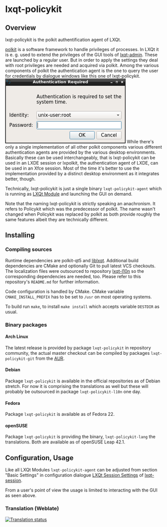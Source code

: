 # lxqt-policykit

## Overview

lxqt-policykit is the polkit authentification agent of LXQt.

[polkit](https://www.freedesktop.org/wiki/Software/polkit/) is a software framework
to handle privileges of processes.
In LXQt it is e. g. used to extend the privileges of the GUI tools of
[lxqt-admin](https://github.com/lxqt/lxqt-admin/). These are launched by a regular
user. But in order to apply the settings they deal with root privileges are needed
and acquired via polkit.
Among the various components of polkit the authentication agent is the one to
query the user for credentials by dialogue windows like this one of lxqt-policykit.
![lxqt-policykit: GUI](lxqt-policykit_gui.png)
While there's only a single implementation of all other polkit components various
different authentication agents are provided by the various desktop environments.
Basically these can be used interchangeably, that is lxqt-policykit can be used
in an LXDE session or lxpolkit, the authentication agent of LXDE, can be used in
an Xfce session. Most of the time it's better to use the implementation provided
by a distinct desktop environment as it integrates better, though.

Technically, lxqt-policykit is just a single binary `lxqt-policykit-agent` which
is running as [LXQt Module](https://github.com/lxqt/lxqt-session#lxqt-modules)
and launching the GUI on demand.

Note that the naming lxqt-policykit is strictly speaking an anachronism. It refers
to Policykit which was the predecessor of polkit. The name wasn't changed when
Policykit was replaced by polkit as both provide roughly the same features albeit
they are technically different.

## Installing

### Compiling sources

Runtime dependencies are polkit-qt5 and [liblxqt](https://github.com/lxqt/liblxqt).
Additional build dependencies are CMake and optionally Git to pull latest VCS
checkouts. The localization files were outsourced to repository
[lxqt-l10n](https://github.com/lxqt/lxqt-l10n) so the corresponding dependencies
are needed, too. Please refer to this repository's `README.md` for further information.

Code configuration is handled by CMake. CMake variable `CMAKE_INSTALL_PREFIX`
has to be set to `/usr` on most operating systems.

To build run `make`, to install `make install` which accepts variable `DESTDIR`
as usual.

### Binary packages

#### Arch Linux

The latest release is provided by package `lxqt-policykit` in repository community,
the actual master checkout can be compiled by packages `lxqt-policykit-git` from
the [AUR](https://aur.archlinux.org).

#### Debian

Package `lxqt-policykit` is available in the official repositories as of Debian
stretch. For now it is comprising the translations as well but these will probably
be outsourced in package `lxqt-policykit-l10n` one day.

#### Fedora

Package `lxqt-policykit` is available as of Fedora 22.

#### openSUSE

Package `lxqt-policykit` is providing the binary, `lxqt-policykit-lang` the
translations. Both are available as of openSUSE Leap 42.1.

## Configuration, Usage

Like all LXQt Modules `lxqt-policykit-agent` can be adjusted from section
"Basic Settings" in configuration dialogue
[LXQt Session Settings](https://github.com/lxqt/lxqt-session#lxqt-session-settings)
of [lxqt-session](https://github.com/lxqt/lxqt-session).

From a user's point of view the usage is limited to interacting with the GUI as
seen above.


### Translation (Weblate)

<a href="https://weblate.lxqt.org/projects/lxqt/lxqt-policykit-agent/">
<img src="https://weblate.lxqt.org/widgets/lxqt/-/lxqt-policykit-agent/multi-auto.svg" alt="Translation status" />
</a>
